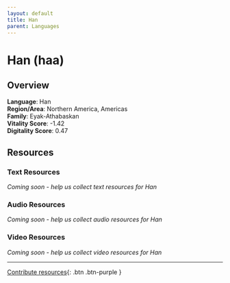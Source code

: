 ```yaml
---
layout: default
title: Han
parent: Languages
---
```


# Han (haa)

## Overview

**Language**: Han  
**Region/Area**: Northern America, Americas  
**Family**: Eyak-Athabaskan  
**Vitality Score**: -1.42  
**Digitality Score**: 0.47  

## Resources

### Text Resources
*Coming soon - help us collect text resources for Han*

### Audio Resources
*Coming soon - help us collect audio resources for Han*

### Video Resources
*Coming soon - help us collect video resources for Han*

---

[Contribute resources](https://fairtrain.github.io/){: .btn .btn-purple }
